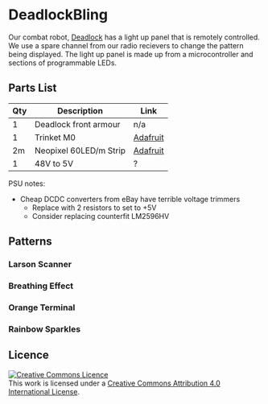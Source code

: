 # DeadlockBling
Our combat robot, [Deadlock](https://www.facebook.com/teamcyberwar/) has a light up panel that is remotely controlled. We use a spare channel from our radio recievers to change the pattern being displayed. The light up panel is made up from a microcontroller and sections of programmable LEDs.

<!-- picture of panel, working (in-situ?) -->

## Parts List

<!-- schematic/connections placeholder -->

Qty|Description|Link
---|-----------|----
1|Deadlock front armour|n/a
1|Trinket M0|[Adafruit](https://learn.adafruit.com/adafruit-trinket-m0-circuitpython-arduino)
2m|Neopixel 60LED/m Strip|[Adafruit](https://www.adafruit.com/product/2837?length=2)
1|48V to 5V|?

PSU notes:
* Cheap DCDC converters from eBay have terrible voltage trimmers
  * Replace with 2 resistors to set to +5V <!-- http://www.ti.com/download/kbase/volt/volt_div3.htm -->
  * Consider replacing counterfit LM2596HV

## Patterns

### Larson Scanner
### Breathing Effect
### Orange Terminal
### Rainbow Sparkles

## Licence
<a rel="license" href="http://creativecommons.org/licenses/by/4.0/"><img alt="Creative Commons Licence" style="border-width:0" src="https://i.creativecommons.org/l/by/4.0/88x31.png" /></a><br />This work is licensed under a <a rel="license" href="http://creativecommons.org/licenses/by/4.0/">Creative Commons Attribution 4.0 International License</a>.
